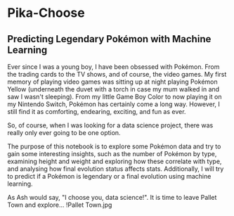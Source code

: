 # Pika-Choose
## Predicting Legendary Pokémon with Machine Learning

Ever since I was a young boy, I have been obsessed with Pokémon. From the trading cards to the TV shows, and of course, the video games. My first memory of playing video games was sitting up at night playing Pokémon Yellow (underneath the duvet with a torch in case my mum walked in and saw I wasn't sleeping). From my little Game Boy Color to now playing it on my Nintendo Switch, Pokémon has certainly come a long way. However, I still find it as comforting, endearing, exciting, and fun as ever.

So, of course, when I was looking for a data science project, there was really only ever going to be one option.

The purpose of this notebook is to explore some Pokémon data and try to gain some interesting insights, such as the number of Pokémon by type, examining height and weight and exploring how these correlate with type, and analysing how final evolution status affects stats. Additionally, I will try to predict if a Pokémon is legendary or a final evolution using machine learning.

As Ash would say, "I choose you, data science!". It is time to leave Pallet Town and explore... 
!Pallet Town.jpg


